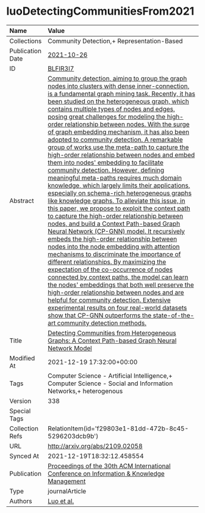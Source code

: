 # luoDetectingCommunitiesFrom2021
| Name             | Value                                                                                                                                                                                                                                                                                                                                                                                                                                                                                                                                                                                                                                                                                                                                                                                                                                                                                                                                                                                                                                                                                                                                                                                                                                                                                                                                                                                                                                                                                                                                                                                                                                                 |
|:-----------------|:------------------------------------------------------------------------------------------------------------------------------------------------------------------------------------------------------------------------------------------------------------------------------------------------------------------------------------------------------------------------------------------------------------------------------------------------------------------------------------------------------------------------------------------------------------------------------------------------------------------------------------------------------------------------------------------------------------------------------------------------------------------------------------------------------------------------------------------------------------------------------------------------------------------------------------------------------------------------------------------------------------------------------------------------------------------------------------------------------------------------------------------------------------------------------------------------------------------------------------------------------------------------------------------------------------------------------------------------------------------------------------------------------------------------------------------------------------------------------------------------------------------------------------------------------------------------------------------------------------------------------------------------------|
| Collections      | Community Detection,+ Representation-Based                                                                                                                                                                                                                                                                                                                                                                                                                                                                                                                                                                                                                                                                                                                                                                                                                                                                                                                                                                                                                                                                                                                                                                                                                                                                                                                                                                                                                                                                                                                                                                                                            |
| Publication Date | [2021-10-26](<notionsci.utils.serialization.ExplicitNone object at 0x7f1d0dfe8730>)                                                                                                                                                                                                                                                                                                                                                                                                                                                                                                                                                                                                                                                                                                                                                                                                                                                                                                                                                                                                                                                                                                                                                                                                                                                                                                                                                                                                                                                                                                                                                                   |
| ID               | [BLFIR3I7](<notionsci.utils.serialization.ExplicitNone object at 0x7f1d0dfe88b0>)                                                                                                                                                                                                                                                                                                                                                                                                                                                                                                                                                                                                                                                                                                                                                                                                                                                                                                                                                                                                                                                                                                                                                                                                                                                                                                                                                                                                                                                                                                                                                                     |
| Abstract         | [Community detection, aiming to group the graph nodes into clusters with dense inner-connection, is a fundamental graph mining task. Recently, it has been studied on the heterogeneous graph, which contains multiple types of nodes and edges, posing great challenges for modeling the high-order relationship between nodes. With the surge of graph embedding mechanism, it has also been adopted to community detection. A remarkable group of works use the meta-path to capture the high-order relationship between nodes and embed them into nodes' embedding to facilitate community detection. However, defining meaningful meta-paths requires much domain knowledge, which largely limits their applications, especially on schema-rich heterogeneous graphs like knowledge graphs. To alleviate this issue, in this paper, we propose to exploit the context path to capture the high-order relationship between nodes, and build a Context Path-based Graph Neural Network (CP-GNN) model. It recursively embeds the high-order relationship between nodes into the node embedding with attention mechanisms to discriminate the importance of different relationships. By maximizing the expectation of the co-occurrence of nodes connected by context paths, the model can learn the nodes' embeddings that both well preserve the high-order relationship between nodes and are helpful for community detection. Extensive experimental results on four real-world datasets show that CP-GNN outperforms the state-of-the-art community detection methods.](<notionsci.utils.serialization.ExplicitNone object at 0x7f1d0dfe8970>) |
| Title            | [Detecting Communities from Heterogeneous Graphs: A Context Path-based Graph Neural Network Model](<notionsci.utils.serialization.ExplicitNone object at 0x7f1d0dfe8a90>)                                                                                                                                                                                                                                                                                                                                                                                                                                                                                                                                                                                                                                                                                                                                                                                                                                                                                                                                                                                                                                                                                                                                                                                                                                                                                                                                                                                                                                                                             |
| Modified At      | 2021-12-19 17:32:00+00:00                                                                                                                                                                                                                                                                                                                                                                                                                                                                                                                                                                                                                                                                                                                                                                                                                                                                                                                                                                                                                                                                                                                                                                                                                                                                                                                                                                                                                                                                                                                                                                                                                             |
| Tags             | Computer Science - Artificial Intelligence,+ Computer Science - Social and Information Networks,+ heterogenous                                                                                                                                                                                                                                                                                                                                                                                                                                                                                                                                                                                                                                                                                                                                                                                                                                                                                                                                                                                                                                                                                                                                                                                                                                                                                                                                                                                                                                                                                                                                        |
| Version          | 338                                                                                                                                                                                                                                                                                                                                                                                                                                                                                                                                                                                                                                                                                                                                                                                                                                                                                                                                                                                                                                                                                                                                                                                                                                                                                                                                                                                                                                                                                                                                                                                                                                                   |
| Special Tags     |                                                                                                                                                                                                                                                                                                                                                                                                                                                                                                                                                                                                                                                                                                                                                                                                                                                                                                                                                                                                                                                                                                                                                                                                                                                                                                                                                                                                                                                                                                                                                                                                                                                       |
| Collection Refs  | RelationItem(id='f29803e1-81dd-472b-8c45-5296203dcb9b')                                                                                                                                                                                                                                                                                                                                                                                                                                                                                                                                                                                                                                                                                                                                                                                                                                                                                                                                                                                                                                                                                                                                                                                                                                                                                                                                                                                                                                                                                                                                                                                               |
| URL              | http://arxiv.org/abs/2109.02058                                                                                                                                                                                                                                                                                                                                                                                                                                                                                                                                                                                                                                                                                                                                                                                                                                                                                                                                                                                                                                                                                                                                                                                                                                                                                                                                                                                                                                                                                                                                                                                                                       |
| Synced At        | 2021-12-19T18:32:12.458554                                                                                                                                                                                                                                                                                                                                                                                                                                                                                                                                                                                                                                                                                                                                                                                                                                                                                                                                                                                                                                                                                                                                                                                                                                                                                                                                                                                                                                                                                                                                                                                                                            |
| Publication      | [Proceedings of the 30th ACM International Conference on Information & Knowledge Management](<notionsci.utils.serialization.ExplicitNone object at 0x7f1d0dfe8f70>)                                                                                                                                                                                                                                                                                                                                                                                                                                                                                                                                                                                                                                                                                                                                                                                                                                                                                                                                                                                                                                                                                                                                                                                                                                                                                                                                                                                                                                                                                   |
| Type             | journalArticle                                                                                                                                                                                                                                                                                                                                                                                                                                                                                                                                                                                                                                                                                                                                                                                                                                                                                                                                                                                                                                                                                                                                                                                                                                                                                                                                                                                                                                                                                                                                                                                                                                        |
| Authors          | [Luo et al.](<notionsci.utils.serialization.ExplicitNone object at 0x7f1d0dd4c160>)                                                                                                                                                                                                                                                                                                                                                                                                                                                                                                                                                                                                                                                                                                                                                                                                                                                                                                                                                                                                                                                                                                                                                                                                                                                                                                                                                                                                                                                                                                                                                                   |

